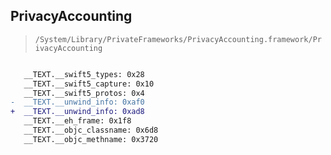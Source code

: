 ## PrivacyAccounting

> `/System/Library/PrivateFrameworks/PrivacyAccounting.framework/PrivacyAccounting`

```diff

   __TEXT.__swift5_types: 0x28
   __TEXT.__swift5_capture: 0x10
   __TEXT.__swift5_protos: 0x4
-  __TEXT.__unwind_info: 0xaf0
+  __TEXT.__unwind_info: 0xad8
   __TEXT.__eh_frame: 0x1f8
   __TEXT.__objc_classname: 0x6d8
   __TEXT.__objc_methname: 0x3720

```
